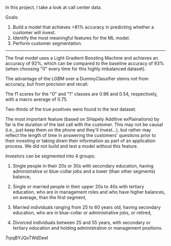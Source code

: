 In this project, I take a look at call center data.

Goals: 
1. Build a model that achieves >81% accuracy in predicting whether a customer will invest.
2. Identify the most meaningful features for the ML model.
3. Perform customer segmentation.

-----

The final model uses a Light Gradient Boosting Machine and achieves an accuracy of 92%, which can be compared to the baseline accuracy of 93% (when choosing "0" every time for this highly imbalanced dataset).

The advantage of the LGBM over a DummyClassifier stems not from accuracy, but from precision and recall.

The f1 scores for the "0" and "1" classes are 0.96 and 0.54, respectively, with a macro average of 0.75. 

Two-thirds of the true positives were found in the test dataset.

The most important feature (based on SHapely Additive exPlainations) by far is the duration of the last call with the customer. This may not be causal (i.e., just keep them on the phone and they'll invest...), but rather may reflect the length of time in answering the customers' questions prior to their investing or taking down their information as part of an application process. We did not build and test a model without this feature.

Investors can be segmented into 4 groups:

1. Single people in their 20s or 30s with secondary education, having administrative or blue-collar jobs and a lower (than other segments) balance,

2. Single or married people in their upper 20s to 40s with tertiary education, who are in management roles and who have higher balances, on average, than the first segment,

3. Married individuals ranging from 25 to 60 years old, having secondary education, who are in blue-collar or administrative jobs, or retired,

4. Divorced individuals between 25 and 55 years, with secondary or tertiary education and holding administrative or management positions.



7rpqBYJQxTWdDeeI
